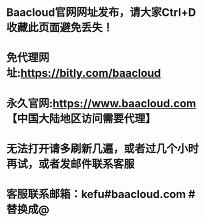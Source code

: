 # Baacloud官网网址发布，请大家Ctrl+D收藏此页面避免丢失！

# 免代理网址:https://bitly.com/baacloud

# 永久官网:https://www.baacloud.com 【中国大陆地区访问需要代理】

# 无法打开请多刷新几遍，或者过几个小时再试，或者发邮件联系客服
# 客服联系邮箱：kefu#baacloud.com #替换成@
